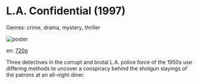 # L.A. Confidential (1997)

Genres: crime, drama, mystery, thriller

![poster](http://image.tmdb.org/t/p/w500/rIXzJCAvyd3Ci8ipylDQ5wUKqwh.jpg)

en:
  [720p](magnet:?xt=urn:btih:97253EA0C36ABA2DA7BDD4B48D2C9472B6348BDB&tr=udp://glotorrents.pw:6969/announce&tr=udp://tracker.opentrackr.org:1337/announce&tr=udp://torrent.gresille.org:80/announce&tr=udp://tracker.openbittorrent.com:80&tr=udp://tracker.coppersurfer.tk:6969&tr=udp://tracker.leechers-paradise.org:6969&tr=udp://p4p.arenabg.ch:1337&tr=udp://tracker.internetwarriors.net:1337)
  


Three detectives in the corrupt and brutal L.A. police force of the 1950s use differing methods to uncover a conspiracy behind the shotgun slayings of the patrons at an all-night diner.